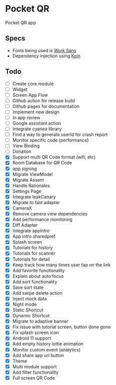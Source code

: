 # Pocket QR

Pocket QR app

## Specs
* Fonts being used is [Work Sans](https://fonts.google.com/specimen/Work+Sans)
* Dependency injection using [Koin](https://insert-koin.io/)

## Todo

- [ ] Create core module
- [ ] Widget
- [ ] Screen App Flow
- [ ] Github action for release build
- [ ] Github pages for documentation
- [ ] Implement new design
- [ ] In app review
- [ ] Google assistant action
- [ ] Integrate cyanea library
- [ ] Find a way to generate userId for crash report
- [ ] Monitor specific code (performance)
- [ ] View Binding
- [ ] Donation
- [x] Support multi QR Code format (wifi, etc)
- [x] Room Database for QR Code
- [x] app signing
- [x] Migrate ViewModel
- [x] Migrate Assent
- [x] Handle Rationales
- [x] Settings Page
- [x] Integrate leakCanary
- [x] Migrate to fast adapter
- [x] CameraX
- [x] Remove camera view dependencies
- [x] Add performance monitoring
- [x] Diff Adapter
- [x] Integrate appIntro
- [x] App intro sharedpref
- [x] Splash screen
- [x] Tutorials for history
- [x] Tutorials for scanner
- [x] Tutorials for detail
- [x] Keep track how many times user tap on the link
- [x] Add favorite functionality
- [x] Explain about auto focus
- [x] Add sort functionality
- [x] Save sort state
- [x] Add swipe delete action
- [x] Inject mock data
- [x] Night mode
- [x] Static Shortcut
- [x] Dynamic Shortcut
- [x] Migrate to adaptive banner
- [x] Fix issue with tutorial screen, button done gone
- [x] Fix splash screen icon
- [x] Android 11 support
- [x] Add empty history lottie animation
- [x] Monitor custom event (analytics)
- [x] Add share app url button
- [x] Theme
- [x] Multi module support
- [x] Add filter functionality
- [x] Full screen QR Code
